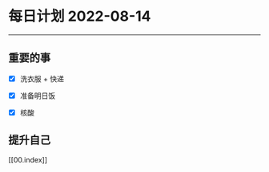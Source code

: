 #  每日计划 2022-08-14
---
## 重要的事
- [x]  洗衣服 + 快递
- [x]  准备明日饭
- [x]  核酸




## 提升自己

  



[[00.index]]








